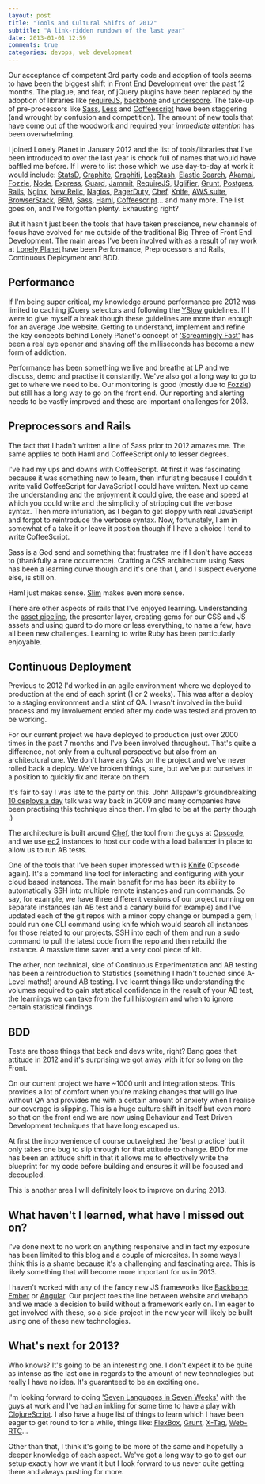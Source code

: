 ```yaml
---
layout: post
title: "Tools and Cultural Shifts of 2012"
subtitle: "A link-ridden rundown of the last year"
date: 2013-01-01 12:59
comments: true
categories: devops, web development
---
```


Our acceptance of competent 3rd party code and adoption of tools seems to have been the biggest shift in Front End Development over the past 12 months. The plague, and fear, of jQuery plugins have been replaced by the adoption of libraries like [requireJS](http://requirejs.org/), [backbone](http://backbonejs.org/) and [underscore](http://underscorejs.org/). The take-up of pre-processors like [Sass](http://sass-lang.com/), [Less](http://lesscss.org/) and [Coffeescript](http://coffeescript.org/) have been staggering (and wrought by confusion and competition). The amount of new tools that have come out of the woodwork and required your *immediate attention* has been overwhelming.

I joined Lonely Planet in January 2012 and the list of tools/libraries that I've been introduced to over the last year is chock full of names that would have baffled me before. If I were to list those which we use day-to-day at work it would include: [StatsD](https://github.com/etsy/statsd), [Graphite](http://graphite.wikidot.com/), [Graphiti](https://github.com/paperlesspost/graphiti), [LogStash](http://logstash.net/), [Elastic Search](http://www.elasticsearch.org/), [Akamai](www.akamai.com), [Fozzie](https://github.com/lonelyplanet/fozzie), [Node](http://nodejs.org/), [Express](http://expressjs.com/), [Guard](https://github.com/guard/guard), [Jammit](https://github.com/documentcloud/jammit), [RequireJS](http://requirejs.org/), [Uglifier](https://github.com/lautis/uglifier), [Grunt](http://gruntjs.com/), [Postgres](http://www.postgresql.org/), [Rails](http://rubyonrails.org/), [Nginx](http://wiki.nginx.org/Main), [New Relic](http://newrelic.com/), [Nagios](http://www.nagios.org/), [PagerDuty](http://www.pagerduty.com/), [Chef](http://www.opscode.com/chef/), [Knife](http://wiki.opscode.com/display/chef/Knife), [AWS suite](http://aws.amazon.com/), [BrowserStack](http://www.browserstack.com/), [BEM](http://bem.info/method/), [Sass](http://sass-lang.com/), [Haml](http://haml.info/), [Coffeescript](http://coffeescript.org/)&hellip; and many more. The list goes on, and I've forgotten plenty. Exhausting right?

But it hasn't just been the tools that have taken prescience, new channels of focus have evolved for me outside of the traditional Big Three  of Front End Development. The main areas I've been involved with as a result of my work at [Lonely Planet](http://www.lonelyplanet.com/vietnam/ho-chi-minh-city/hotels) have been Performance, Preprocessors and Rails, Continuous Deployment and BDD.

## Performance

If I'm being super critical, my knowledge around performance pre 2012 was limited to caching jQuery selectors and following the [YSlow](http://developer.yahoo.com/yslow/) guidelines. If I were to give myself a break though these guidelines are more than enough for an average Joe website. Getting to understand, implement and refine the key concepts behind Lonely Planet's concept of ['Screamingly Fast'](http://www.slideshare.net/mbjenn/performance-and-metrics-at-lonely-planet-14589911) has been a real eye opener and shaving off the milliseconds has become a new form of addiction.

Performance has been something we live and breathe at LP and we discuss, demo and practise it constantly. We've also got a long way to go to get to where we need to be. Our monitoring is good (mostly due to [Fozzie](https://github.com/lonelyplanet/fozzie)) but still has a long way to go on the front end. Our reporting and alerting needs to be vastly improved and these are important challenges for 2013. 

## Preprocessors and Rails

The fact that I hadn't written a line of Sass prior to 2012 amazes me. The same applies to both Haml and CoffeeScript only to lesser degrees. 

I've had my ups and downs with CoffeeScript. At first it was fascinating because it was something new to learn, then infuriating because I couldn't write valid CoffeeScript for JavaScript I could have written. Next up came the understanding and the enjoyment it could give, the ease and speed at which you could write and the simplicity of stripping out the verbose syntax. Then more infuriation, as I began to get sloppy with real JavaScript and forgot to reintroduce the verbose syntax. 
Now, fortunately, I am in somewhat of a take it or leave it position though if I have a choice I tend to write CoffeeScript. 

Sass is a God send and something that frustrates me if I don't have access to (thankfully a rare occurrence). Crafting a CSS architecture using Sass has been a learning curve though and it's one that I, and I suspect everyone else, is still on.

Haml just makes sense. [Slim](http://slim-lang.com/) makes even more sense.

There are other aspects of rails that I've enjoyed learning. Understanding the [asset pipeline](http://guides.rubyonrails.org/asset_pipeline.html), the presenter layer, creating gems for our CSS and JS assets and using guard to do more or less everything, to name a few, have all been new challenges. Learning to write Ruby has been particularly enjoyable.

## Continuous Deployment

Previous to 2012 I'd worked in an agile environment where we deployed to production at the end of each sprint (1 or 2 weeks). This was after a deploy to a staging environment and a stint of QA. I wasn't involved in the build process and my involvement ended after my code was tested and proven to be working.

For our current project we have deployed to production just over 2000 times in the past 7 months and I've been involved throughout. That's quite a difference, not only from a cultural perspective but also from an architectural one. We don't have any QAs on the project and we've never rolled back a deploy. We've broken things, sure, but we've put ourselves in a position to quickly fix and iterate on them. 

It's fair to say I was late to the party on this. John Allspaw's groundbreaking [10 deploys a day](http://www.slideshare.net/jallspaw/10-deploys-per-day-dev-and-ops-cooperation-at-flickr) talk was way back in 2009 and many companies have been practising this technique since then. I'm glad to be at the party though :)

The architecture is built around [Chef](http://www.opscode.com/chef/), the tool from the guys at [Opscode](http://www.opscode.com/), and we use [ec2](http://aws.amazon.com/ec2/) instances to host our code with a load balancer in place to allow us to run AB tests.

One of the tools that I've been super impressed with is [Knife](http://wiki.opscode.com/display/chef/Knife) (Opscode again). It's a command line tool for interacting and configuring with your cloud based instances. The main benefit for me has been its ability to automatically SSH into multiple remote instances and run commands. So say, for example, we have three different versions of our project running on separate instances (an AB test and a canary build for example) and I've updated each of the git repos with a minor copy change or bumped a gem; I could run one CLI command using knife which would search all instances for those related to our projects, SSH into each of them and run a sudo command to pull the latest code from the repo and then rebuild the instance. A massive time saver and a very cool piece of kit.

The other, non technical, side of Continuous Experimentation and AB testing has been a reintroduction to Statistics (something I hadn't touched since A-Level maths!) around AB testing. I've learnt things like understanding the volumes required to gain statistical confidence in the result of your AB test, the learnings we can take from the full histogram and when to ignore certain statistical findings.

## BDD

Tests are those things that back end devs write, right? Bang goes that attitude in 2012 and it's surprising we got away with it for so long on the Front.

On our current project we have ~1000 unit and integration steps. This provides a lot of comfort when you're making changes that will go live without QA and provides me with a certain amount of anxiety when I realise our coverage is slipping. This is a huge culture shift in itself but even more so that on the front end we are now using Behaviour and Test Driven Development techniques that have long escaped us. 

At first the inconvenience of course outweighed the 'best practice' but it only takes one bug to slip through for that attitude to change. BDD for me has been an attitude shift in that it allows me to effectively write the blueprint for my code before building and ensures it will be focused and decoupled.

This is another area I will definitely look to improve on during 2013.

## What haven't I learned, what have I missed out on?

I've done next to no work on anything responsive and in fact my exposure has been limited to this blog and a couple of microsites. In some ways I think this is a shame because it's a challenging and fascinating area. This is likely something that will become more important for us in 2013.

I haven't worked with any of the fancy new JS frameworks like [Backbone](http://backbonejs.org/), [Ember](http://emberjs.com/) or [Angular](http://angularjs.org/). Our project toes the line between website and webapp and we made a decision to build without a framework early on. I'm eager to get involved with these, so a side-project in the new year will likely be built using one of these new technologies.

## What's next for 2013?

Who knows? It's going to be an interesting one. I don't expect it to be quite as intense as the last one in regards to the amount of new technologies but really I have no idea. It's guaranteed to be an exciting one. 

I'm looking forward to doing ['Seven Languages in Seven Weeks'](http://pragprog.com/book/btlang/seven-languages-in-seven-weeks) with the guys at work and I've had an inkling for some time to have a play with [ClojureScript](https://github.com/clojure/clojurescript). I also have a huge list of things to learn which I have been eager to get round to for a while, things like: [FlexBox](http://www.w3.org/TR/css3-flexbox/), [Grunt](http://gruntjs.com/), [X-Tag](https://github.com/mozilla/x-tag), [Web-RTC](http://www.webrtc.org/)&hellip;

Other than that, I think it's going to be more of the same and hopefully a deeper knowledge of each aspect. We've got a long way to go to get our setup exactly how we want it but I look forward to us never quite getting there and always pushing for more.




